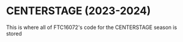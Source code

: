 # CENTERSTAGE (2023-2024)

This is where all of FTC16072's code for the CENTERSTAGE season is stored